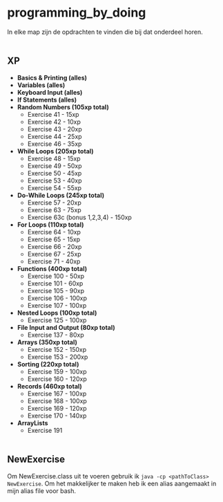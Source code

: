 # programming_by_doing

In elke map zijn de opdrachten te vinden die bij dat onderdeel horen.
<br><br>
## XP
  * **Basics & Printing (alles)**
  * **Variables (alles)**
  * **Keyboard Input (alles)**
  * **If Statements (alles)**
  * **Random Numbers (105xp total)**
    * Exercise 41 - 15xp
    * Exercise 42 - 10xp
    * Exercise 43 - 20xp
    * Exercise 44 - 25xp
    * Exercise 46 - 35xp
  * **While Loops (205xp total)**
    * Exercise 48 - 15xp
    * Exercise 49 - 50xp
    * Exercise 50 - 45xp
    * Exercise 53 - 40xp
    * Exercise 54 - 55xp
  * **Do-While Loops (245xp total)**
    * Exercise 57 - 20xp
    * Exercise 63 - 75xp
    * Exercise 63c (bonus 1,2,3,4) - 150xp
  * **For Loops (110xp total)**
    * Exercise 64 - 10xp
    * Exercise 65 - 15xp
    * Exercise 66 - 20xp
    * Exercise 67 - 25xp
    * Exercise 71 - 40xp
  * **Functions (400xp total)**
    * Exercise 100 - 50xp
    * Exercise 101 - 60xp
    * Exercise 105 - 90xp
    * Exercise 106 - 100xp
    * Exercise 107 - 100xp
  * **Nested Loops (100xp total)**
    * Exercise 125 - 100xp
  * **File Input and Output (80xp total)**
    * Exercise 137 - 80xp
  * **Arrays (350xp total)**
    * Exercise 152 - 150xp
    * Exercise 153 - 200xp
  * **Sorting (220xp total)**
    * Exercise 159 - 100xp
    * Exercise 160 - 120xp
  * **Records (460xp total)**
    * Exercise 167 - 100xp
    * Exercise 168 - 100xp
    * Exercise 169 - 120xp
    * Exercise 170 - 140xp
  * **ArrayLists**
    * Exercise 191
<br><br>
## NewExercise
Om NewExercise.class uit te voeren gebruik ik `java -cp <pathToClass> NewExercise`. Om het makkelijker te maken heb ik een alias aangemaakt in mijn alias file voor bash.
